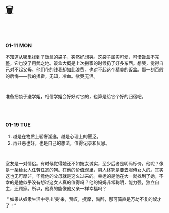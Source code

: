 # [🗑](https://yuliuu.com/BIN)

<br>

<br>

### 01-11 MON

不知道从哪里找到了饭盒的袋子，突然好想哭。这袋子属实可爱，可惜饭盒不完整，它也没了用武之地。饭盒大概是上次搬家的时候扔了好多东西。想哭，觉得自己对不起父母，他们花的钱我却如此浪费，也对不起这个精美的饭盒。那一刻百般的后悔——我的挥霍，无知，冷血。欲哭无泪。

<br>

准备把袋子送学姐，相信学姐会好好对它的，也算是给它个好的归宿吧。

<br>

<br>

### 01-19 TUE

1. 越是在物质上骄奢淫逸，越是心理上的匮乏。
2. 再丑恶也好，也是自己的想法，值得记录和反思。

<br>

​		室友是一对情侣。有时候觉得她还不如妓女诚实，至少后者是明码标价。他呢？像是一条给女人任劳任怨的狗。在他的价值观里，男人终究是要去服侍女人的。其实这也无可厚非，毕竟他的父母就是这么过来的。幸运的是他在大一就找到了她，不幸的是他似乎没有想过这女人真的值得吗？他的妈妈非常聪明，能力强，独立自主，还顾家。所以，他真的能像他父亲一样幸福吗？

​		“ 如果从奴隶生活中寻出‘美’来，赞叹，抚摩，陶醉，那可简直是万劫不复的奴才了！”

<br>



<br>

<br>



